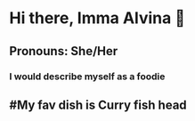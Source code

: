 # Hi there, Imma Alvina 👋

## Pronouns: She/Her
### I would describe myself as a foodie
## #My fav dish is Curry fish head 



<!--
**Alvi-na/Alvi-na** is a ✨ _special_ ✨ repository because its `README.md` (this file) appears on your GitHub profile.

## Pronouns: She/her
## Fun fact: 
Here are some ideas to get you started:

- 🔭 I’m currently working on ...
- 🌱 I’m currently learning ...
- 👯 I’m looking to collaborate on ...
- 🤔 I’m looking for help with ...
- 💬 Ask me about ...
- 📫 How to reach me: ...
- 😄 Pronouns: ...
- ⚡ Fun fact: ...
-->
